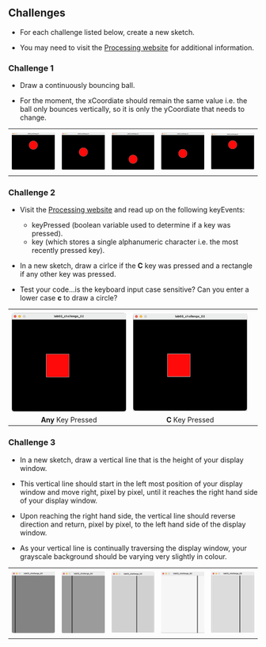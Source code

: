 ## Challenges

- For each challenge listed below, create a new sketch.

- You may need to visit the [Processing website](https://processing.org/reference/) for additional information.


### Challenge 1

- Draw a continuously bouncing ball.  

- For the moment, the xCoordiate should remain the same value i.e. the ball only bounces vertically, so it is only the yCoordiate that needs to change.

|         |            |  | |  |
| :-------------: |:-------------:| :-----:|:-------------: |:-------------:|
|    |   |  ||  |
| ![](./img/13a.png)  | ![](./img/13b.png)      |  ![](./img/13c.png)  |![](./img/13d.png)  |![](./img/13e.png)  |
|    |  |     ||     |

### Challenge 2

- Visit the [Processing website](https://processing.org/reference/) and read up on the following keyEvents:

    - keyPressed (boolean variable used to determine if a key was pressed).
    - key (which stores a single alphanumeric character i.e. the most recently pressed key).



- In a new sketch, draw a cirlce if the **C** key was pressed and a rectangle if any other key was pressed.

- Test your code...is the keyboard input case sensitive? Can you enter a lower case **c** to draw a circle?

|         |            |  |
| :-------------: |:-------------:| :-----:|
|    |   |  |
| ![](./img/14a.png)  | ![](./img/14b.png)      |    |
|  **Any** Key Pressed  | **C** Key Pressed |     |


### Challenge 3

- In a new sketch, draw a vertical line that is the height of your display window.

- This vertical line should start in the left most position of your display window and move right, pixel by pixel, until it reaches the right hand side of your display window.  

- Upon reaching the right hand side, the vertical line should reverse direction and return, pixel by pixel, to the left hand side of the display window.

- As your vertical line is continually traversing the display window, your grayscale background should be varying very slightly in colour.  

|         |            |  | |  |
| :-------------: |:-------------:| :-----:|:-------------: |:-------------:|
|    |   |  ||  |
| ![](./img/15a.png)|![](./img/15b.png)|![](./img/15c.png)|![](./img/15d.png)|![](./img/15e.png)|
|    |  |     ||     |


